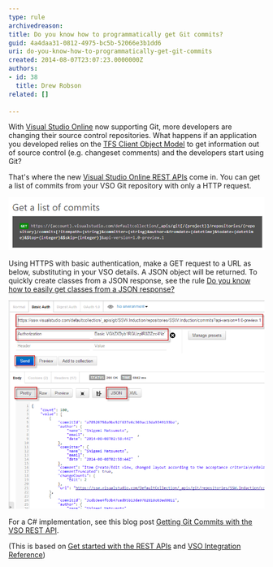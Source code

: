 ```yaml
---
type: rule
archivedreason: 
title: Do you know how to programmatically get Git commits?
guid: 4a4daa31-0812-4975-bc5b-52066e3b1dd6
uri: do-you-know-how-to-programmatically-get-git-commits
created: 2014-08-07T23:07:23.0000000Z
authors:
- id: 38
  title: Drew Robson
related: []

---
```


With [Visual Studio Online](http://www.visualstudio.com/) now supporting Git, more developers are changing their source control repositories. What happens if an application you developed relies on the [TFS Client Object Model](http://msdn.microsoft.com/en-us/library/bb130146.aspx) to get information out of source control (e.g. changeset comments) and the developers start using Git?

<!--endintro-->

That's where the new [Visual Studio Online REST APIs](http://www.visualstudio.com/en-us/integrate/reference/reference-vso-overview-vsi.aspx) come in. You can get a list of commits from your VSO Git repository with only a HTTP request.




![HTTPS GET commits from your VSO Git repository](8-08-2014-9-58-37-AM-compressor.png)



Using HTTPS with basic authentication, make a GET request to a URL as below, substituting in your VSO details. A JSON object will be returned. To quickly create classes from a JSON response, see the rule [Do you know how to easily get classes from a JSON response?](/do-you-know-how-to-easily-get-classes-from-a-json-response)




![Using the Chrome extension Postman to execute our request with Basic Authentication](8-08-2014-4-24-34-PM-compressor.png)



For a C# implementation, see this blog post [Getting Git Commits with the VSO REST API](http://blog.damianbrady.com.au/2014/09/02/getting-git-commits-with-the-vso-rest-api/).

(This is based on [Get started with the REST APIs](http://www.visualstudio.com/en-us/integrate/get-started/get-started-rest-basics-vsi.aspx) and [VSO Integration Reference](http://www.visualstudio.com/integrate/reference/reference-vso-git-overview-vsi))
